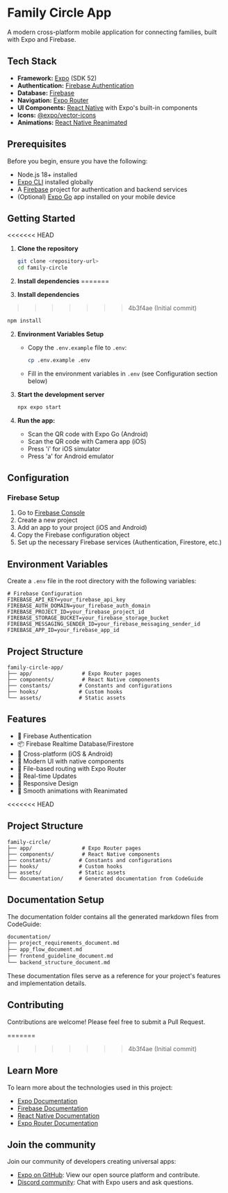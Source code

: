 # Family Circle App

A modern cross-platform mobile application for connecting families, built with Expo and Firebase.

## Tech Stack

- **Framework:** [Expo](https://expo.dev/) (SDK 52)
- **Authentication:** [Firebase Authentication](https://firebase.google.com/products/auth)
- **Database:** [Firebase](https://firebase.google.com/)
- **Navigation:** [Expo Router](https://docs.expo.dev/router/introduction/)
- **UI Components:** [React Native](https://reactnative.dev/) with Expo's built-in components
- **Icons:** [@expo/vector-icons](https://docs.expo.dev/guides/icons/)
- **Animations:** [React Native Reanimated](https://docs.swmansion.com/react-native-reanimated/)

## Prerequisites

Before you begin, ensure you have the following:

- Node.js 18+ installed
- [Expo CLI](https://docs.expo.dev/get-started/installation/) installed globally
- A [Firebase](https://firebase.google.com/) project for authentication and backend services
- (Optional) [Expo Go](https://expo.dev/client) app installed on your mobile device

## Getting Started

<<<<<<< HEAD
1. **Clone the repository**

   ```bash
   git clone <repository-url>
   cd family-circle
   ```

2. **Install dependencies**
=======
1. **Install dependencies**
>>>>>>> 4b3f4ae (Initial commit)

   ```bash
   npm install
   ```

2. **Environment Variables Setup**

   - Copy the `.env.example` file to `.env`:
     ```bash
     cp .env.example .env
     ```
   - Fill in the environment variables in `.env` (see Configuration section below)

3. **Start the development server**

   ```bash
   npx expo start
   ```

4. **Run the app:**
   - Scan the QR code with Expo Go (Android)
   - Scan the QR code with Camera app (iOS)
   - Press 'i' for iOS simulator
   - Press 'a' for Android emulator

## Configuration

### Firebase Setup

1. Go to [Firebase Console](https://console.firebase.google.com/)
2. Create a new project
3. Add an app to your project (iOS and Android)
4. Copy the Firebase configuration object
5. Set up the necessary Firebase services (Authentication, Firestore, etc.)

## Environment Variables

Create a `.env` file in the root directory with the following variables:

```env
# Firebase Configuration
FIREBASE_API_KEY=your_firebase_api_key
FIREBASE_AUTH_DOMAIN=your_firebase_auth_domain
FIREBASE_PROJECT_ID=your_firebase_project_id
FIREBASE_STORAGE_BUCKET=your_firebase_storage_bucket
FIREBASE_MESSAGING_SENDER_ID=your_firebase_messaging_sender_id
FIREBASE_APP_ID=your_firebase_app_id
```

## Project Structure

```
family-circle-app/
├── app/                # Expo Router pages
├── components/         # React Native components
├── constants/         # Constants and configurations
├── hooks/             # Custom hooks
└── assets/            # Static assets
```

## Features

- 🔐 Firebase Authentication
- 📦 Firebase Realtime Database/Firestore
- 📱 Cross-platform (iOS & Android)
- 🎨 Modern UI with native components
- 🚀 File-based routing with Expo Router
- 🔄 Real-time Updates
- 📱 Responsive Design
- 💫 Smooth animations with Reanimated

<<<<<<< HEAD
## Project Structure

```
family-circle/
├── app/                # Expo Router pages
├── components/         # React Native components
├── constants/         # Constants and configurations
├── hooks/             # Custom hooks
├── assets/            # Static assets
└── documentation/     # Generated documentation from CodeGuide
```

## Documentation Setup

The documentation folder contains all the generated markdown files from CodeGuide:

```bash
documentation/
├── project_requirements_document.md
├── app_flow_document.md
├── frontend_guideline_document.md
└── backend_structure_document.md
```

These documentation files serve as a reference for your project's features and implementation details.

## Contributing

Contributions are welcome! Please feel free to submit a Pull Request.

=======
>>>>>>> 4b3f4ae (Initial commit)
## Learn More

To learn more about the technologies used in this project:

- [Expo Documentation](https://docs.expo.dev/)
- [Firebase Documentation](https://firebase.google.com/docs)
- [React Native Documentation](https://reactnative.dev/docs/getting-started)
- [Expo Router Documentation](https://docs.expo.dev/router/introduction/)

## Join the community

Join our community of developers creating universal apps:

- [Expo on GitHub](https://github.com/expo/expo): View our open source platform and contribute.
- [Discord community](https://chat.expo.dev): Chat with Expo users and ask questions.
